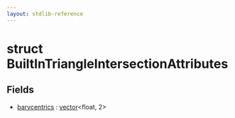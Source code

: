```yaml
---
layout: stdlib-reference
---
```


# struct BuiltInTriangleIntersectionAttributes

## Fields

* [barycentrics](/stdlib-reference/types/BuiltInTriangleIntersectionAttributes/barycentrics) : [vector](/stdlib-reference/types/vector/index)\<float, 2\>

